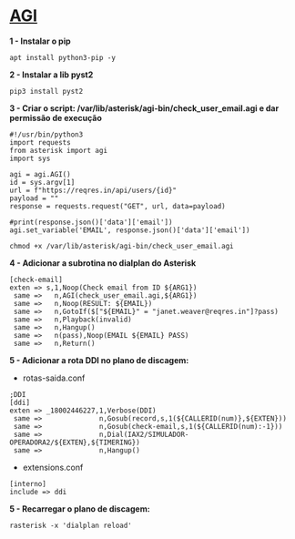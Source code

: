 # [AGI](https://wiki.asterisk.org/wiki/pages/viewpage.action?pageId=32375589)

**1 - Instalar o pip**

```
apt install python3-pip -y
```

**2 - Instalar a lib pyst2**

```
pip3 install pyst2
```

**3 - Criar o script: /var/lib/asterisk/agi-bin/check_user_email.agi e dar permissão de execução**

```
#!/usr/bin/python3
import requests
from asterisk import agi
import sys

agi = agi.AGI()
id = sys.argv[1]
url = f"https://reqres.in/api/users/{id}"
payload = ""
response = requests.request("GET", url, data=payload)

#print(response.json()['data']['email'])
agi.set_variable('EMAIL', response.json()['data']['email'])
```

```
chmod +x /var/lib/asterisk/agi-bin/check_user_email.agi 
```

**4 - Adicionar a subrotina no dialplan do Asterisk**

```
[check-email]
exten => s,1,Noop(Check email from ID ${ARG1})
 same =>   n,AGI(check_user_email.agi,${ARG1})
 same =>   n,Noop(RESULT: ${EMAIL})
 same =>   n,GotoIf($["${EMAIL}" = "janet.weaver@reqres.in"]?pass)
 same =>   n,Playback(invalid)
 same =>   n,Hangup()
 same =>   n(pass),Noop(EMAIL ${EMAIL} PASS)
 same =>   n,Return()
```

**5 - Adicionar a rota DDI no plano de discagem:**

 - rotas-saida.conf
 
```
;DDI
[ddi]
exten => _18002446227,1,Verbose(DDI)
 same =>              n,Gosub(record,s,1(${CALLERID(num)},${EXTEN}))
 same =>              n,Gosub(check-email,s,1(${CALLERID(num):-1}))
 same =>              n,Dial(IAX2/SIMULADOR-OPERADORA2/${EXTEN},${TIMERING})
 same =>              n,Hangup()
```

 - extensions.conf

```
[interno]
include => ddi
```

**5 - Recarregar o plano de discagem:**
```
rasterisk -x 'dialplan reload'
```


 
 
